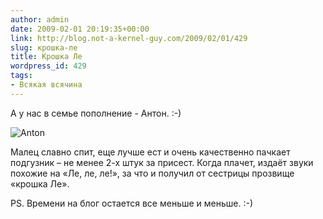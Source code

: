 ```yaml
---
author: admin
date: 2009-02-01 20:19:35+00:00
link: http://blog.not-a-kernel-guy.com/2009/02/01/429
slug: крошка-ле
title: Крошка Ле
wordpress_id: 429
tags:
- Всякая всячина
---
```


А у нас в семье пополнение - Антон. :-)

![Anton](/2009/02/anton.jpg)

Малец славно спит, еще лучше ест и очень качественно пачкает подгузник – не менее 2-х штук за присест. Когда плачет, издаёт звуки похожие на «Ле, ле, ле!», за что и получил от сестрицы прозвище «крошка Ле». 

PS. Времени на блог остается все меньше и меньше. :-)
